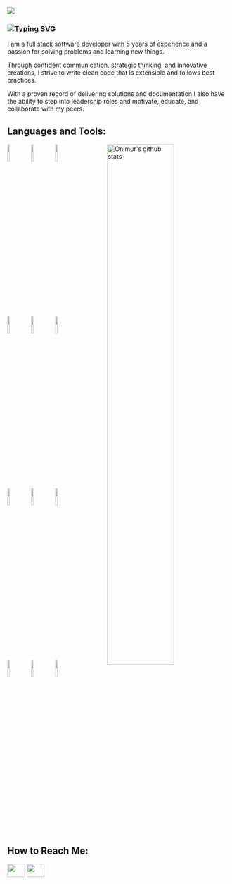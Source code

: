 <img src="images/svg/header_en.svg"></img>


### [![Typing SVG](https://readme-typing-svg.herokuapp.com?color=%F7F7F7&lines=Hi+there%2C+I'm+Kyle)](https://git.io/typing-svg)

<p>
I am a full stack software developer with 5 years of experience and a passion for solving problems and learning new things.  
  
Through confident communication, strategic thinking, and innovative creations, I strive to write clean code that is extensible and follows best practices.
  
With a proven record of delivering solutions and documentation I also have the ability to step into leadership roles and motivate, educate, and collaborate with my peers.
</p>

<h2 align="left">Languages and Tools:</h2>
<p>
  <a href="https://github.com/onimur/handle-path-oz">
    <img width="55%" align="right" alt="Onimur's github stats" src="https://github-readme-stats.vercel.app/api?username=kmanoleff&show_icons=true&hide_border=true" />
  </a>

  <code><img width="10%" src="https://www.vectorlogo.zone/logos/java/java-ar21.svg"></code>
  <code><img width="10%" src="https://www.vectorlogo.zone/logos/python/python-ar21.svg"></code>
  <code><img width="10%" src="https://www.vectorlogo.zone/logos/nodejs/nodejs-ar21.svg"></code>
  <br />
  <code><img width="10%" src="https://www.vectorlogo.zone/logos/gradle/gradle-ar21.svg"></code>
  <code><img width="10%" src="https://www.vectorlogo.zone/logos/springio/springio-ar21.svg"></code>
  <code><img width="10%" src="https://www.vectorlogo.zone/logos/json/json-ar21.svg"></code>
  <br />
  <code><img width="10%" src="https://www.vectorlogo.zone/logos/mysql/mysql-ar21.svg"></code>
  <code><img width="10%" src="https://www.vectorlogo.zone/logos/openapis/openapis-ar21.svg"></code>
  <code><img width="10%" src="https://www.vectorlogo.zone/logos/amazon_awslambda/amazon_awslambda-ar21.svg"></code>
  <br />
  <code><img width="10%" src="https://www.vectorlogo.zone/logos/git-scm/git-scm-ar21.svg"></code>
  <code><img width="10%" src="https://www.vectorlogo.zone/logos/angular/angular-ar21.svg"></code>
  <code><img width="10%" src="https://www.vectorlogo.zone/logos/docker/docker-ar21.svg"></code>
 </p>
 
 <h2 align="left">How to Reach Me:</h2>
<p align="left">
  <a href="www.linkedin.com/in/kyle-manoleff-434509b7 " target="blank"><img align="center" src="https://www.vectorlogo.zone/logos/linkedin/linkedin-icon.svg" alt=""     height="30" width="40" /></a>
  <a href="www.linkedin.com/in/kyle-manoleff-434509b7 " target="blank"><img align="center" src="https://www.vectorlogo.zone/logos/gmail/gmail-icon.svg" alt="" height="30" width="40" /></a>
</p>
<!--
**kmanoleff/kmanoleff** is a ✨ _special_ ✨ repository because its `README.md` (this file) appears on your GitHub profile.

Here are some ideas to get you started:

- 🔭 I’m currently working on ...
- 🌱 I’m currently learning ...
- 👯 I’m looking to collaborate on ...
- 🤔 I’m looking for help with ...
- 💬 Ask me about ...
- 📫 How to reach me: ...
- 😄 Pronouns: ...
- ⚡ Fun fact: ...
-->
